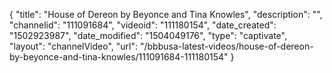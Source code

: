 {
    "title": "House of Dereon by Beyonce and Tina Knowles",
    "description": "",
    "channelid": "111091684",
    "videoid": "111180154",
    "date_created": "1502923987",
    "date_modified": "1504049176",
    "type": "captivate",
    "layout": "channelVideo",
    "url": "\/bbbusa-latest-videos\/house-of-dereon-by-beyonce-and-tina-knowles\/111091684-111180154"
}